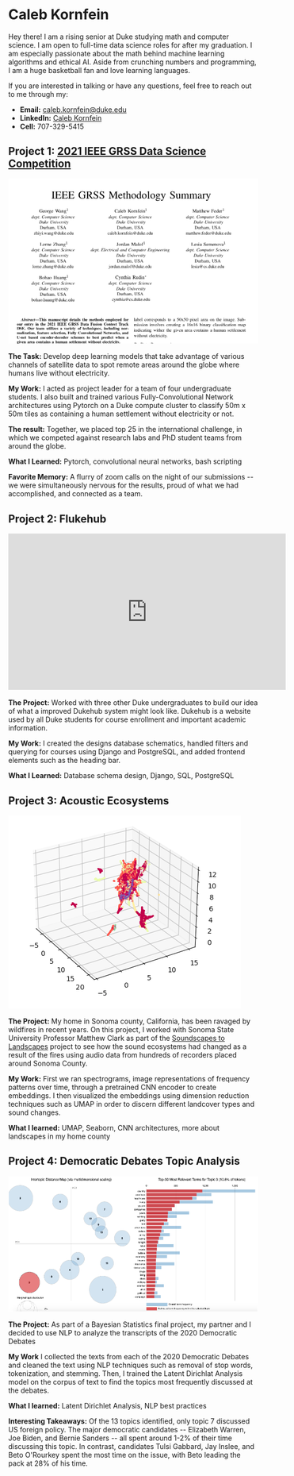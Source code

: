 # Caleb Kornfein

Hey there! I am a rising senior at Duke studying math and computer science. I am open to full-time data science roles for after my graduation. I am especially   passionate about the math behind machine learning algorithms and ethical AI. Aside from crunching numbers and programming, I am a huge basketball fan and love learning languages.

If you are interested in talking or have any questions, feel free to reach out to me through my:

*  **Email:** caleb.kornfein@duke.edu
*  **LinkedIn:** [Caleb Kornfein](https://www.linkedin.com/in/caleb-kornfein-36460613a/)
*  **Cell:** 707-329-5415

## Project 1: [2021 IEEE GRSS Data Science Competition](https://www.grss-ieee.org/community/technical-committees/2021-ieee-grss-data-fusion-contest-track-dse/)  
![](media/IEEE.png)

**The Task:** Develop deep learning models that take advantage of various channels of satellite data to spot remote areas around the globe where humans live without electricity.

**My Work:** I acted as project leader for a team of four undergraduate students. I also built and trained various Fully-Convolutional Network architectures using Pytorch on a Duke compute cluster to classify 50m x 50m tiles as containing a human settlement without electricity or not.

**The result:** Together, we placed top 25 in the international challenge, in which we competed against research labs and PhD student teams from around the globe.

**What I Learned:** Pytorch, convolutional neural networks, bash scripting

**Favorite Memory:** A flurry of zoom calls on the night of our submissions -- we were simultaneously nervous for the results, proud of what we had accomplished, and connected as a team.

## Project 2: Flukehub
<p align="center">
<iframe width="560" height="315" src="https://www.youtube.com/embed/YtoEv-HFCBA" title="YouTube video player" frameborder="0" allow="accelerometer; autoplay; clipboard-write; encrypted-media; gyroscope; picture-in-picture" allowfullscreen></iframe>
</p>

**The Project:** Worked with three other Duke undergraduates to build our idea of what a improved Dukehub system might look like. Dukehub is a website used by all Duke students for course enrollment and important academic information.

**My Work:** I created the designs database schematics, handled filters and querying for courses using Django and PostgreSQL, and added frontend elements such as the heading bar.

**What I Learned:** Database schema design, Django, SQL, PostgreSQL

## Project 3: Acoustic Ecosystems
![](media/UMAP_Landscapes.png)

**The Project:** My home in Sonoma county, California, has been ravaged by wildfires in recent years. On this project, I worked with Sonoma State University Professor Matthew Clark as part of the [Soundscapes to Landscapes](https://soundscapes2landscapes.org/) project to see how the sound ecosystems had changed as a result of the fires using audio data from hundreds of recorders placed around Sonoma County.

**My Work:** First we ran spectrograms, image representations of frequency patterns over time, through a pretrained CNN encoder to create embeddings. I then visualized the embeddings using dimension reduction techniques such as UMAP in order to discern different landcover types and sound changes.

**What I learned:** UMAP, Seaborn, CNN architectures, more about landscapes in my home county

## Project 4: Democratic Debates Topic Analysis
![](media/Intertopic_Distance.png)

**The Project:** As part of a Bayesian Statistics final project, my partner and I decided to use NLP to analyze the transcripts of the 2020 Democratic Debates

**My Work** I collected the texts from each of the 2020 Democratic Debates and cleaned the text using NLP techniques such as removal of stop words, tokenization, and stemming. Then, I trained the Latent Dirichlat Analysis model on the corpus of text to find the topics most frequently discussed at the debates.

**What I learned:** Latent Dirichlet Analysis, NLP best practices

**Interesting Takeaways:** Of the 13 topics identified, only topic 7 discussed US foreign policy. The major democratic candidates -- Elizabeth Warren, Joe Biden, and Bernie Sanders -- all spent around 1-2% of their time discussing this topic. In contrast, candidates Tulsi Gabbard, Jay Inslee, and Beto O'Rourkey spent the most time on the issue, with Beto leading the pack at 28% of his time.

